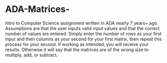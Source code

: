 # ADA-Matrices-
Intro to Computer Science assignment written in ADA nearly 7 years+ ago.
Assumptions are that the user inputs valid input values and that the correct number of values are entered.
Simply enter the number of rows as your first input and then columns as your second for your first matrix, then repeat this process for your second.
If working as intended, you will receive your results. Otherwise it will say that the matrices are of the wrong size to multiply, add, or subtract.
